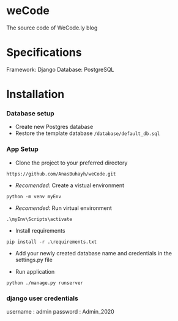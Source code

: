 # weCode
The source code of WeCode.ly blog

# Specifications
Framework: Django
Database: PostgreSQL

# Installation

### Database setup

- Create new Postgres database
- Restore the template database  `/database/default_db.sql`


### App Setup

- Clone the project to your preferred directory

`https://github.com/AnasBuhayh/weCode.git`

- *Recomended:* Create a vistual environment

`python -m venv myEnv`

- *Recomended:* Run virtual environment

`.\myEnv\Scripts\activate`

- Install requirements

`pip install -r .\requirements.txt`

- Add your newly created database name and credentials in the settings.py file

- Run application

`python ./manage.py runserver`

### django user credentials

username : admin
password : Admin_2020
